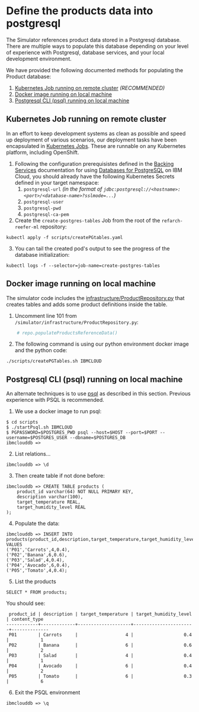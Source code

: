 # Define the products data into postgresql

The Simulator references product data stored in a Postgresql database.  There are multiple ways to populate this database depending on your level of experience with Postgresql, database services, and your local development environment.

We have provided the following documented methods for populating the Product database:
1. [Kubernetes Job running on remote cluster](#kubernetes-job-running-on-remote-cluster) _(RECOMMENDED)_
2. [Docker image running on local machine](#docker-image-running-on-local-machine)
3. [Postgresql CLI (psql) running on local machine](#postgresql-cli-psql-running-on-local-machine)

## Kubernetes Job running on remote cluster

In an effort to keep development systems as clean as possible and speed up deployment of various scenarios, our deployment tasks have been encapsulated in [Kubernetes Jobs](https://kubernetes.io/docs/concepts/workloads/controllers/jobs-run-to-completion/). These are runnable on any Kubernetes platform, including OpenShift.

1. Following the configuration prerequisistes defined in the [Backing Services](https://ibm-cloud-architecture.github.io/refarch-kc/deployments/backing-services/#using-postgresql-hosted-on-ibm-cloud) documentation for using [Databases for PostgreSQL](https://cloud.ibm.com/catalog/services/databases-for-postgresql) on IBM Cloud, you should already have the following Kubernetes Secrets defined in your target namespace:
   1. `postgresql-url` _(in the format of `jdbc:postgresql://<hostname>:<port>/<database-name>?sslmode=...`)_
   2. `postgresql-user`
   3. `postgresql-pwd`
   4. `postgresql-ca-pem`
2. Create the `create-postgres-tables` Job from the root of the `refarch-reefer-ml` repository:
```shell
kubectl apply -f scripts/createPGtables.yaml
```
3. You can tail the created pod's output to see the progress of the database initialization:
```shell
kubectl logs -f --selector=job-name=create-postgres-tables
```

## Docker image running on local machine

The simulator code includes the [infrastructure/ProductRepository.py](https://github.com/ibm-cloud-architecture/refarch-reefer-ml/blob/master/simulator/infrastructure/ProductRepository.py) that creates tables and adds some product definitions inside the table.

1. Uncomment line 101 from `/simulator/infrastructure/ProductRepository.py`:
```python
    # repo.populateProductsReferenceData()
```
2. The following command is using our python environment docker image and the python code:
```shell
./scripts/createPGTables.sh IBMCLOUD
```

## Postgresql CLI (psql) running on local machine

An alternate techniques is to use [psql](https://www.postgresql.org/docs/9.3/app-psql.html) as described in this section. Previous experience with PSQL is recommended.

1. We use a docker image to run psql:

```shell
$ cd scripts
$ ./startPsql.sh IBMCLOUD
$ PGPASSWORD=$POSTGRES_PWD psql --host=$HOST --port=$PORT --username=$POSTGRES_USER --dbname=$POSTGRES_DB
ibmclouddb =>
```

2. List relations...

```psql
ibmclouddb => \d
```

3. Then create table if not done before:

```psql
ibmclouddb => CREATE TABLE products (
    product_id varchar(64) NOT NULL PRIMARY KEY,
    description varchar(100),
    target_temperature REAL,
    target_humidity_level REAL
);
```

4. Populate the data:

```psql
ibmclouddb => INSERT INTO products(product_id,description,target_temperature,target_humidity_level) VALUES
('P01','Carrots',4,0.4),
('P02','Banana',6,0.6),
('P03','Salad',4,0.4),
('P04','Avocado',6,0.4),
('P05','Tomato',4,0.4);
```

5. List the products

```psql
SELECT * FROM products;
```

You should see:
```psql
 product_id | description | target_temperature | target_humidity_level | content_type
------------+-------------+--------------------+-----------------------+--------------
 P01        | Carrots     |                  4 |                   0.4 |            1
 P02        | Banana      |                  6 |                   0.6 |            2
 P03        | Salad       |                  4 |                   0.4 |            1
 P04        | Avocado     |                  6 |                   0.4 |            2
 P05        | Tomato      |                  6 |                   0.3 |            6
```

6. Exit the PSQL environment
```psql
ibmclouddb => \q
```
